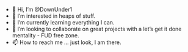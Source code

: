 - 👋 Hi, I’m @DownUnder1
- 👀 I’m interested in heaps of stuff.
- 🌱 I’m currently learning everything I can.
- 💞️ I’m looking to collaborate on great projects with a let’s get it done mentality - FUD free zone.
- 📫 How to reach me ... just look, I am there.

<!---
DownUnder1/DownUnder1 is a ✨ special ✨ repository because its `README.md` (this file) appears on your GitHub profile.
You can click the Preview link to take a look at your changes.
--->
